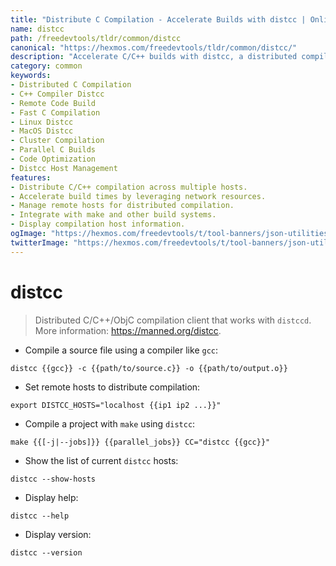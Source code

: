 ```yaml
---
title: "Distribute C Compilation - Accelerate Builds with distcc | Online Free DevTools by Hexmos"
name: distcc
path: /freedevtools/tldr/common/distcc
canonical: "https://hexmos.com/freedevtools/tldr/common/distcc/"
description: "Accelerate C/C++ builds with distcc, a distributed compilation client. Share compilation load across multiple machines for faster development. Free online tool, no registration required."
category: common
keywords:
- Distributed C Compilation
- C++ Compiler Distcc
- Remote Code Build
- Fast C Compilation
- Linux Distcc
- MacOS Distcc
- Cluster Compilation
- Parallel C Builds
- Code Optimization
- Distcc Host Management
features:
- Distribute C/C++ compilation across multiple hosts.
- Accelerate build times by leveraging network resources.
- Manage remote hosts for distributed compilation.
- Integrate with make and other build systems.
- Display compilation host information.
ogImage: "https://hexmos.com/freedevtools/t/tool-banners/json-utilities-banner.png"
twitterImage: "https://hexmos.com/freedevtools/t/tool-banners/json-utilities-banner.png"
---
```


# distcc

> Distributed C/C++/ObjC compilation client that works with `distccd`.
> More information: <https://manned.org/distcc>.

- Compile a source file using a compiler like `gcc`:

`distcc {{gcc}} -c {{path/to/source.c}} -o {{path/to/output.o}}`

- Set remote hosts to distribute compilation:

`export DISTCC_HOSTS="localhost {{ip1 ip2 ...}}"`

- Compile a project with `make` using `distcc`:

`make {{[-j|--jobs]}} {{parallel_jobs}} CC="distcc {{gcc}}"`

- Show the list of current `distcc` hosts:

`distcc --show-hosts`

- Display help:

`distcc --help`

- Display version:

`distcc --version`
